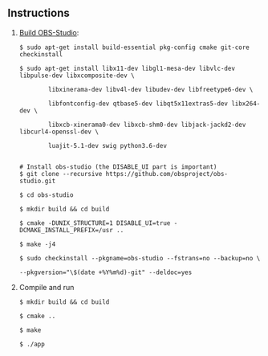 ## Instructions

1.  [Build OBS-Studio](https://github.com/obsproject/obs-studio/wiki/Install-Instructions#debian-based-build-directions):


    	$ sudo apt-get install build-essential pkg-config cmake git-core checkinstall

    	$ sudo apt-get install libx11-dev libgl1-mesa-dev libvlc-dev libpulse-dev libxcomposite-dev \

    			libxinerama-dev libv4l-dev libudev-dev libfreetype6-dev \

    			libfontconfig-dev qtbase5-dev libqt5x11extras5-dev libx264-dev \

    			libxcb-xinerama0-dev libxcb-shm0-dev libjack-jackd2-dev libcurl4-openssl-dev \

    			luajit-5.1-dev swig python3.6-dev


    	# Install obs-studio (the DISABLE_UI part is important)
    	$ git clone --recursive https://github.com/obsproject/obs-studio.git

    	$ cd obs-studio

    	$ mkdir build && cd build

    	$ cmake -DUNIX_STRUCTURE=1 DISABLE_UI=true -DCMAKE_INSTALL_PREFIX=/usr ..

    	$ make -j4

    	$ sudo checkinstall --pkgname=obs-studio --fstrans=no --backup=no \

    	--pkgversion="\$(date +%Y%m%d)-git" --deldoc=yes

2.  Compile and run

        $ mkdir build && cd build

        $ cmake ..

        $ make

        $ ./app
